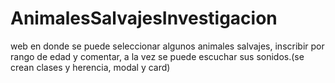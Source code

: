 # AnimalesSalvajesInvestigacion
web en donde se puede seleccionar algunos animales salvajes, inscribir por rango de edad y comentar, a la vez se puede escuchar sus sonidos.(se crean clases y herencia, modal y card)
